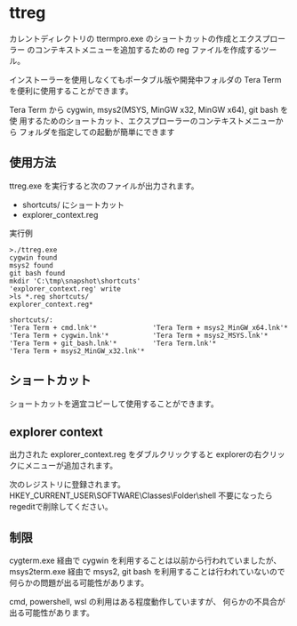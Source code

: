 ﻿# ttreg

カレントディレクトリの ttermpro.exe のショートカットの作成とエクスプローラー
のコンテキストメニューを追加するための reg ファイルを作成するツール。

インストーラーを使用しなくてもポータブル版や開発中フォルダの Tera Term
を便利に使用することができます。

Tera Term から cygwin, msys2(MSYS, MinGW x32, MinGW x64), git bash を使
用するためのショートカット、エクスプローラーのコンテキストメニューから
フォルダを指定しての起動が簡単にできます

## 使用方法

ttreg.exe を実行すると次のファイルが出力されます。

- shortcuts/ にショートカット
- explorer_context.reg

実行例

    >./ttreg.exe
    cygwin found
    msys2 found
    git bash found
    mkdir 'C:\tmp\snapshot\shortcuts'
    'explorer_context.reg' write
    >ls *.reg shortcuts/
    explorer_context.reg*
    
    shortcuts/:
    'Tera Term + cmd.lnk'*              'Tera Term + msys2_MinGW_x64.lnk'*
    'Tera Term + cygwin.lnk'*           'Tera Term + msys2_MSYS.lnk'*
    'Tera Term + git_bash.lnk'*         'Tera Term.lnk'*
    'Tera Term + msys2_MinGW_x32.lnk'*

## ショートカット

ショートカットを適宜コピーして使用することができます。

## explorer context

出力された explorer_context.reg をダブルクリックすると
explorerの右クリックにメニューが追加されます。

次のレジストリに登録されます。
HKEY_CURRENT_USER\SOFTWARE\Classes\Folder\shell
不要になったらregeditで削除してください。

## 制限

cygterm.exe 経由で cygwin を利用することは以前から行われていましたが、
msys2term.exe 経由で msys2, git bash を利用することは行われていないので
何らかの問題が出る可能性があります。

cmd, powershell, wsl の利用はある程度動作していますが、
何らかの不具合が出る可能性があります。
